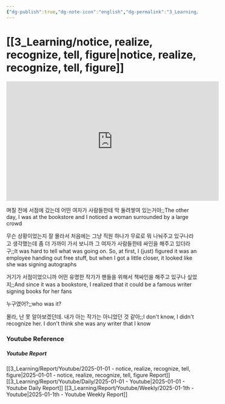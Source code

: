 ```yaml
---
{"dg-publish":true,"dg-note-icon":"english","dg-permalink":"3_Learning/notice,-realize,-recognize,-tell,-figure","created-date":"2025-01-01 11:17:12 pm","date":"2025-01-01","type":"youtube","tags":["youtube","english","flashcards"],"aliases":null,"youtuber":"빨모쌤","channelName":"라이브 아카데미","link":"https://www.youtube.com/watch?v=gWC5OvQmSgY","img":"https://img.youtube.com/vi/gWC5OvQmSgY/0.jpg","permalink":"/3_Learning/notice,-realize,-recognize,-tell,-figure/","dgPassFrontmatter":true,"noteIcon":"english"}
---
```


# [[3_Learning/notice, realize, recognize, tell, figure\|notice, realize, recognize, tell, figure]]


<div class="container-root"><span></span></div><div><div class="container-root"><iframe width="560" height="315" src="https://www.youtube.com/embed/gWC5OvQmSgY" title="YouTube video player" frameborder="0" allow="accelerometer; autoplay; clipboard-write; encrypted-media; gyroscope; picture-in-picture; web-share" allowfullscreen=""></iframe></div></div>

며칠 전에 서점에 갔는데 어떤 여자가 사람들한테 막 둘려쌓여 있는거야;;The other day, I was at the bookstore and I noticed a woman surrounded by a large crowd
<!--SR:!2025-01-06,4,270-->
무슨 상황이었는지 잘 몰라서 처음에는 그냥 직원 하나가 무료로 뭐 나눠주고 있구나라고 생각했는데 좀 더 가까이 가서 보니까 그 여자가 사람들한테 싸인을 해주고 있더라구;;It was hard to tell what was going on. So, at first, I (just) figured it was an employee handing out free stuff, but when I got a little closer, it looked like she was signing autographs
<!--SR:!2025-01-07,2,230-->
거기가 서점이었으니까 어떤 유명한 작가가 팬들을 위해서 책싸인을 해주고 있구나 싶었지;;And since it was a bookstore, I realized that it could be a famous writer signing books for her fans
<!--SR:!2025-01-11,2,250-->
누구였어?;;who was it?
<!--SR:!2025-01-24,15,290-->
몰라, 난 못 알아보겠던데. 내가 아는 작가는 아니었던 것 같아;;I don't know, I didn't recognize her. I don't think she was any writer that I know
<!--SR:!2025-01-30,16,290-->











### Youtube Reference
##### Youtube Report
[[3_Learning/Report/Youtube/2025-01-01 - notice, realize, recognize, tell, figure\|2025-01-01 - notice, realize, recognize, tell, figure Report]]
[[3_Learning/Report/Youtube/Daily/2025-01-01 - Youtube\|2025-01-01 - Youtube Daily Report]]
[[3_Learning/Report/Youtube/Weekly/2025-01-1th - Youtube\|2025-01-1th - Youtube Weekly Report]]




